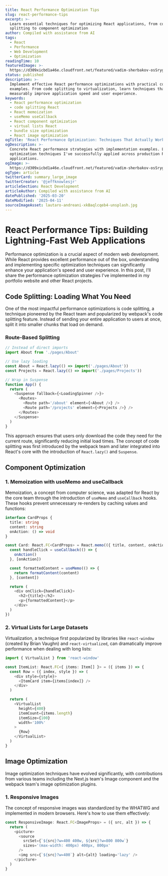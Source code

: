 ```yaml
---
title: React Performance Optimization Tips
slug: react-performance-tips
excerpt: >-
  Learn essential techniques for optimizing React applications, from code
  splitting to component optimization
author: Compiled with assistance from AI
tags:
  - React
  - Performance
  - Web Development
  - Optimization
readingTime: 10
featuredImage: >-
  https://d309xicbd1a46e.cloudfront.net/featured/vadim-sherbakov-osSryggkso4-unsplash.webp
status: published
description: >-
  Implement effective React performance optimizations with practical code
  examples. From code splitting to virtualization, learn techniques that
  measurably improve application speed and user experience.
keywords:
  - React performance optimization
  - code splitting React
  - React memoization
  - useMemo useCallback
  - React component optimization
  - virtual lists React
  - bundle size optimization
  - React image optimization
ogTitle: 'React Performance Optimization: Techniques That Actually Work'
ogDescription: >-
  Concrete React performance strategies with implementation examples. Learn the
  optimization techniques I've successfully applied across production React
  applications.
ogImage: >-
  https://d309xicbd1a46e.cloudfront.net/featured/vadim-sherbakov-osSryggkso4-unsplash.webp
ogType: article
twitterCard: summary_large_image
twitterCreator: '@jeffknowlesjr'
articleSection: React Development
articleAuthor: Compiled with assistance from AI
datePublished: '2025-03-20'
dateModified: '2025-04-11'
sourceImageAsset: lautaro-andreani-xkBaqlcqeb4-unsplash.jpg
---
```


# React Performance Tips: Building Lightning-Fast Web Applications

Performance optimization is a crucial aspect of modern web development. While React provides excellent performance out of the box, understanding and implementing specific optimization techniques can significantly enhance your application's speed and user experience. In this post, I'll share the performance optimization strategies I've implemented in my portfolio website and other React projects.

## Code Splitting: Loading What You Need

One of the most impactful performance optimizations is code splitting, a technique pioneered by the React team and popularized by webpack's code splitting feature. Instead of sending your entire application to users at once, split it into smaller chunks that load on demand.

### Route-Based Splitting

```typescript
// Instead of direct imports
import About from './pages/About'

// Use lazy loading
const About = React.lazy(() => import('./pages/About'))
const Projects = React.lazy(() => import('./pages/Projects'))

// Wrap in Suspense
function App() {
  return (
    <Suspense fallback={<LoadingSpinner />}>
      <Routes>
        <Route path='/about' element={<About />} />
        <Route path='/projects' element={<Projects />} />
      </Routes>
    </Suspense>
  )
}
```

This approach ensures that users only download the code they need for the current route, significantly reducing initial load times. The concept of code splitting was first introduced by the webpack team and later integrated into React's core with the introduction of `React.lazy()` and `Suspense`.

## Component Optimization

### 1. Memoization with useMemo and useCallback

Memoization, a concept from computer science, was adapted for React by the core team through the introduction of `useMemo` and `useCallback` hooks. These hooks prevent unnecessary re-renders by caching values and functions:

```typescript
interface CardProps {
  title: string
  content: string
  onAction: () => void
}

const Card: React.FC<CardProps> = React.memo(({ title, content, onAction }) => {
  const handleClick = useCallback(() => {
    onAction()
  }, [onAction])

  const formattedContent = useMemo(() => {
    return formatContent(content)
  }, [content])

  return (
    <div onClick={handleClick}>
      <h2>{title}</h2>
      <p>{formattedContent}</p>
    </div>
  )
})
```

### 2. Virtual Lists for Large Datasets

Virtualization, a technique first popularized by libraries like `react-window` (created by Brian Vaughn) and `react-virtualized`, can dramatically improve performance when dealing with long lists:

```typescript
import { VirtualList } from 'react-window'

const ItemList: React.FC<{ items: Item[] }> = ({ items }) => {
  const Row = ({ index, style }) => (
    <div style={style}>
      <ItemCard item={items[index]} />
    </div>
  )

  return (
    <VirtualList
      height={400}
      itemCount={items.length}
      itemSize={100}
      width='100%'
    >
      {Row}
    </VirtualList>
  )
}
```

## Image Optimization

Image optimization techniques have evolved significantly, with contributions from various teams including the Next.js team's Image component and the webpack team's image optimization plugins.

### 1. Responsive Images

The concept of responsive images was standardized by the WHATWG and implemented in modern browsers. Here's how to use them effectively:

```typescript
const ResponsiveImage: React.FC<ImageProps> = ({ src, alt }) => {
  return (
    <picture>
      <source
        srcSet={`${src}?w=400 400w, ${src}?w=800 800w`}
        sizes='(max-width: 400px) 400px, 800px'
      />
      <img src={`${src}?w=400`} alt={alt} loading='lazy' />
    </picture>
  )
}
```
